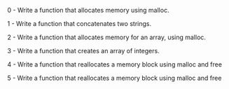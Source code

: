0 - Write a function that allocates memory using malloc.

1 - Write a function that concatenates two strings.

2 - Write a function that allocates memory for an array, using malloc.

3 - Write a function that creates an array of integers.

4 - Write a function that reallocates a memory block using malloc and free

5 - Write a function that reallocates a memory block using malloc and free

